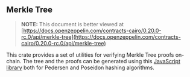 ## Merkle Tree

> **NOTE:** This document is better viewed at [https://docs.openzeppelin.com/contracts-cairo/0.20.0-rc.0/api/merkle-tree](https://docs.openzeppelin.com/contracts-cairo/0.20.0-rc.0/api/merkle-tree)

This crate provides a set of utilities for verifying Merkle Tree proofs on-chain. The tree and the proofs can be
generated using this [JavaScript library](https://github.com/ericnordelo/strk-merkle-tree) both for Pedersen and Poseidon
hashing algorithms.
